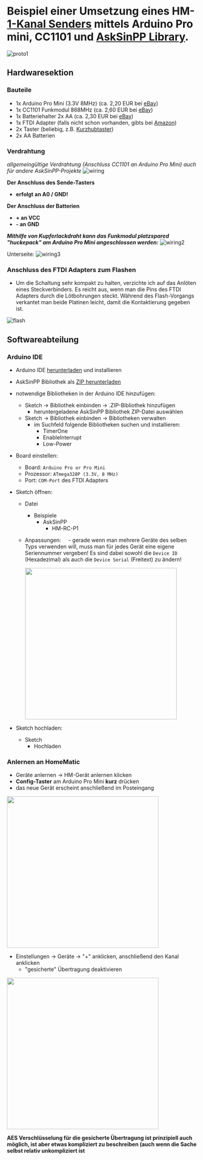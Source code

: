 # Beispiel einer Umsetzung eines HM-[1-Kanal Senders](https://github.com/pa-pa/AskSinPP/tree/master/examples/HM-RC-P1) mittels Arduino Pro mini, CC1101 und [AskSinPP Library](https://github.com/pa-pa/AskSinPP).


![proto1](Images/hm-rc-p1.jpg)


## Hardwaresektion
### Bauteile
- 1x Arduino Pro Mini (3.3V 8MHz) (ca. 2,20 EUR bei [eBay](https://www.ebay.de/itm/272812248667))
- 1x CC1101 Funkmodul 868MHz (ca. 2,60 EUR bei [eBay](https://www.ebay.de/itm/272455136087))
- 1x Batteriehalter 2x AA (ca. 2,30 EUR bei [eBay](http://www.ebay.de/itm/200988520956)) 
- 1x FTDI Adapter (falls nicht schon vorhanden, gibts bei [Amazon](https://www.amazon.de/FT232RL-FTDI-USB-auf-TTL-Serienadapter-Arduino/dp/B00HSXDGOE))
- 2x Taster (beliebig, z.B. [Kurzhubtaster](https://www.ebay.de/itm/112592788992))
- 2x AA Batterien

### Verdrahtung
_allgemeingültige Verdrahtung (Anschluss CC1101 an Arduino Pro Mini) auch für andere AskSinPP-Projekte_
![wiring](Images/wiring_arduino_cc1101.png)

**Der Anschluss des Sende-Tasters**
- **erfolgt an A0 / GND!**

**Der Anschluss der Batterien**
- **+ an VCC**
- **- an GND**

**_Mithilfe von Kupferlackdraht kann das Funkmodul platzspared "huckepack" am Arduino Pro Mini angeschlossen werden:_**
![wiring2](Images/arduino_bottom.jpg)

Unterseite:
![wiring3](Images/arduino_top.jpg)

### Anschluss des FTDI Adapters zum Flashen
- Um die Schaltung sehr kompakt zu halten, verzichte ich auf das Anlöten eines Steckverbinders. Es reicht aus, wenn man die Pins des FTDI Adapters durch die Lötbohrungen steckt. Während des Flash-Vorgangs verkantet man beide Platinen leicht, damit die Kontaktierung gegeben ist.

![flash](Images/ftdi_flash.jpg)

## Softwareabteilung
### Arduino IDE
- Arduino IDE [herunterladen](https://www.arduino.cc/en/Main/Software) und installieren
- AskSinPP Bibliothek als [ZIP herunterladen](https://github.com/pa-pa/AskSinPP/archive/master.zip) 
- notwendige Bibliotheken in der Arduino IDE hinzufügen:
  - Sketch -> Bibliothek einbinden -> .ZIP-Bibliothek hinzufügen
    - heruntergeladene AskSinPP Bibliothek ZIP-Datei auswählen
  - Sketch -> Bibliothek einbinden -> Bibliotheken verwalten
    - im Suchfeld folgende Bibliotheken suchen und installieren:
      - TimerOne
      - EnableInterrupt
      - Low-Power
 - Board einstellen:
   - Board: `Arduino Pro or Pro Mini`
   - Prozessor: `ATmega328P (3.3V, 8 MHz)`
   - Port: `COM-Port` des FTDI Adapters <br>
   
 - Sketch öffnen:
   - Datei 
     - Beispiele 
       - AskSinPP 
         - HM-RC-P1
         
   - Anpassungen:
     - gerade wenn man mehrere Geräte des selben Typs verwenden will, muss man für jedes Gerät eine eigene Seriennummer vergeben! Es sind dabei sowohl die `Device ID` (Hexadezimal) als auch die `Device Serial` (Freitext) zu ändern!
     
     
     <img src="https://github.com/jp112sdl/Beispiel_AskSinPP/blob/master/Images/sketch_serial.png" width=400>
         
- Sketch hochladen:
  - Sketch
    - Hochladen

### Anlernen an HomeMatic
- Geräte anlernen -> HM-Gerät anlernen klicken
- **Config-Taster** am Arduino Pro Mini **kurz** drücken
- das neue Gerät erscheint anschließend im Posteingang
<img src="https://github.com/jp112sdl/Beispiel_AskSinPP/blob/master/Images/hm_anlernen1.png" width=400>

- Einstellungen -> Geräte -> "+" anklicken, anschließend den Kanal anklicken
  - "gesicherte" Übertragung deaktivieren
<img src="https://github.com/jp112sdl/Beispiel_AskSinPP/blob/master/Images/hm_config1.png" width=400>

**AES Verschlüsselung für die gesicherte Übertragung ist prinzipiell auch möglich, ist aber etwas kompliziert zu beschreiben (auch wenn die Sache selbst relativ unkompliziert ist**
